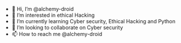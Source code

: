 - 👋 Hi, I’m @alchemy-droid
- 👀 I’m interested in ethical Hacking
- 🌱 I’m currently learning Cyber security, Ethical Hacking and Python
- 💞️ I’m looking to collaborate on Cyber security
- 📫 How to reach me @alchemy-droid

<!---
alchemy-droid/alchemy-droid is a ✨ special ✨ repository because its `README.md` (this file) appears on your GitHub profile.
You can click the Preview link to take a look at your changes.
--->
